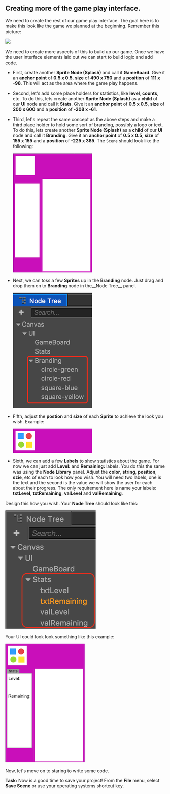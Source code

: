 ## Creating more of the game play interface.
We need to create the rest of our game play interface. The goal here is to make this look like the game we planned at the beginning. Remember this picture:

  ![](../02-starting-development/img/drmario-simple.png)

We need to create more aspects of this to build up our game. Once we have the user interface elements laid out we can start to build logic and add code.

* First, create another __Sprite Node (Splash)__ and call it __GameBoard__. Give it an __anchor point__ of __0.5 x 0.5__, __size__ of __490 x 750__ and a __position__ of __111 x -98__. This will act as the area where the game play happens.

* Second, let's add some place holders for statistics, like __level__, __counts__, etc. To do this, lets create another __Sprite Node (Splash)__ as a __child__ of our __UI__ node and call it __Stats__. Give it an __anchor point__ of __0.5 x 0.5__, __size__ of __200 x 600__ and a __position__ of __-208 x -61__.

* Third, let's repeat the same concept as the above steps and make a third place holder to hold some sort of branding, possibly a logo or text. To do this, lets create another __Sprite Node (Splash)__ as a __child__ of our __UI__ node and call it __Branding__. Give it an __anchor point__ of __0.5 x 0.5__, __size__ of __155 x 155__ and a __position__ of __-225 x 385__. The `Scene` should look like the following:

    ![](img/background_with_gameboard_stats_branding.png)

* Next, we can toss a few __Sprites__ up in the __Branding__ node. Just drag and drop them on to __Branding__ node in the__Node Tree__ panel.

    ![](img/node_panel_with_branding_sprites.png)

* Fifth, adjust the __postion__ and __size__ of each __Sprite__ to achieve the look you wish. Example:

    ![](img/branding_final.png)

* Sixth, we can add a few __Labels__ to show statistics about the game. For now we can just add __Level:__ and __Remaining:__ labels. You do this the same was using the __Node Library__ panel. Adjust the __color__, __string__, __position__, __szie__, etc of each to look how you wish. You will need two labels, one is the text and the second is the value we will show the user for each about their progress. The only requirement here is name your labels: __txtLevel__, __txtRemaining__, __valLevel__ and __valRemaining__.

Design this how you wish. Your __Node Tree__ should look like this:

  ![](img/node_panel_labels.png)

Your UI could look look something like this example:

  ![](img/background_with_gameboard_stats_branding_labels.png)

Now, let's move on to staring to write some code.

__Task:__ Now is a good time to save your project! From the __File__ menu, select __Save Scene__ or use your operating systems shortcut key.
